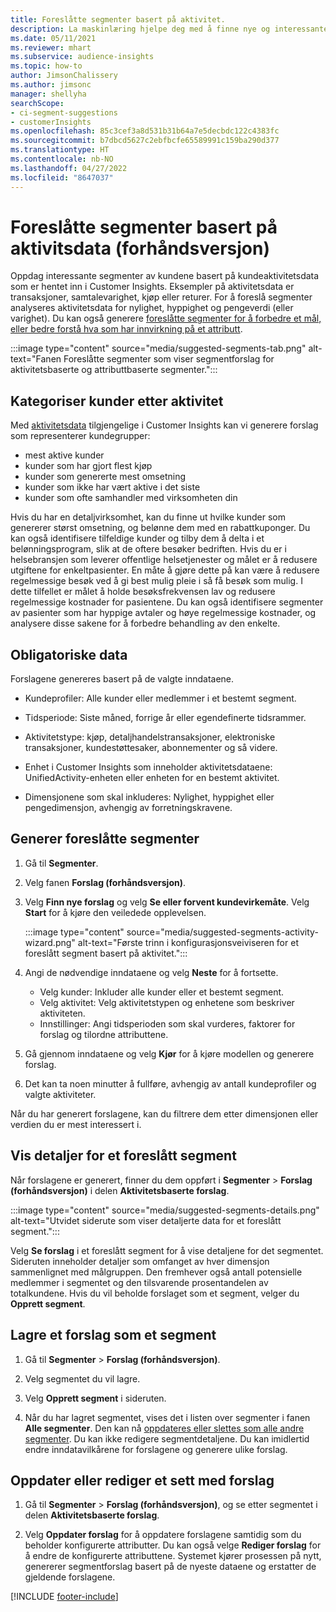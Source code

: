 ```yaml
---
title: Foreslåtte segmenter basert på aktivitet.
description: La maskinlæring hjelpe deg med å finne nye og interessante segmenter basert på kundeaktivitet.
ms.date: 05/11/2021
ms.reviewer: mhart
ms.subservice: audience-insights
ms.topic: how-to
author: JimsonChalissery
ms.author: jimsonc
manager: shellyha
searchScope:
- ci-segment-suggestions
- customerInsights
ms.openlocfilehash: 85c3cef3a8d531b31b64a7e5decbdc122c4383fc
ms.sourcegitcommit: b7dbcd5627c2ebfbcfe65589991c159ba290d377
ms.translationtype: HT
ms.contentlocale: nb-NO
ms.lasthandoff: 04/27/2022
ms.locfileid: "8647037"
---
```

# <a name="suggested-segments-based-on-activity-data-preview"></a>Foreslåtte segmenter basert på aktivitsdata (forhåndsversjon)

Oppdag interessante segmenter av kundene basert på kundeaktivitetsdata som er hentet inn i Customer Insights. Eksempler på aktivitetsdata er transaksjoner, samtalevarighet, kjøp eller returer. For å foreslå segmenter analyseres aktivitetsdata for nylighet, hyppighet og pengeverdi (eller varighet). Du kan også generere [foreslåtte segmenter for å forbedre et mål, eller bedre forstå hva som har innvirkning på et attributt](suggested-segments.md).

:::image type="content" source="media/suggested-segments-tab.png" alt-text="Fanen Foreslåtte segmenter som viser segmentforslag for aktivitetsbaserte og attributtbaserte segmenter.":::

## <a name="categorize-customers-by-activity"></a>Kategoriser kunder etter aktivitet

Med [aktivitetsdata](activities.md) tilgjengelige i Customer Insights kan vi generere forslag som representerer kundegrupper:

- mest aktive kunder 
- kunder som har gjort flest kjøp 
- kunder som genererte mest omsetning 
- kunder som ikke har vært aktive i det siste 
- kunder som ofte samhandler med virksomheten din  

Hvis du har en detaljvirksomhet, kan du finne ut hvilke kunder som genererer størst omsetning, og belønne dem med en rabattkuponger. Du kan også identifisere tilfeldige kunder og tilby dem å delta i et belønningsprogram, slik at de oftere besøker bedriften.
Hvis du er i helsebransjen som leverer offentlige helsetjenester og målet er å redusere utgiftene for enkeltpasienter. En måte å gjøre dette på kan være å redusere regelmessige besøk ved å gi best mulig pleie i så få besøk som mulig. I dette tilfellet er målet å holde besøksfrekvensen lav og redusere regelmessige kostnader for pasientene. Du kan også identifisere segmenter av pasienter som har hyppige avtaler og høye regelmessige kostnader, og analysere disse sakene for å forbedre behandling av den enkelte. 

## <a name="required-data"></a>Obligatoriske data

Forslagene genereres basert på de valgte inndataene. 

- Kundeprofiler: Alle kunder eller medlemmer i et bestemt segment. 

- Tidsperiode: Siste måned, forrige år eller egendefinerte tidsrammer.

- Aktivitetstype: kjøp, detaljhandelstransaksjoner, elektroniske transaksjoner, kundestøttesaker, abonnementer og så videre.  

- Enhet i Customer Insights som inneholder aktivitetsdataene: UnifiedActivity-enheten eller enheten for en bestemt aktivitet. 

- Dimensjonene som skal inkluderes: Nylighet, hyppighet eller pengedimensjon, avhengig av forretningskravene.

## <a name="generate-suggested-segments"></a>Generer foreslåtte segmenter

1. Gå til **Segmenter**.

1. Velg fanen **Forslag (forhåndsversjon)**.

1. Velg **Finn nye forslag** og velg **Se eller forvent kundevirkemåte**. Velg **Start** for å kjøre den veiledede opplevelsen.

   :::image type="content" source="media/suggested-segments-activity-wizard.png" alt-text="Første trinn i konfigurasjonsveiviseren for et foreslått segment basert på aktivitet.":::

1. Angi de nødvendige inndataene og velg **Neste** for å fortsette.

   - Velg kunder: Inkluder alle kunder eller et bestemt segment.
   - Velg aktivitet: Velg aktivitetstypen og enhetene som beskriver aktiviteten.
   - Innstillinger: Angi tidsperioden som skal vurderes, faktorer for forslag og tilordne attributtene.

1. Gå gjennom inndataene og velg **Kjør** for å kjøre modellen og generere forslag.

1. Det kan ta noen minutter å fullføre, avhengig av antall kundeprofiler og valgte aktiviteter. 

Når du har generert forslagene, kan du filtrere dem etter dimensjonen eller verdien du er mest interessert i. 

## <a name="view-details-of-a-suggested-segment"></a>Vis detaljer for et foreslått segment

Når forslagene er generert, finner du dem oppført i **Segmenter** > **Forslag (forhåndsversjon)** i delen **Aktivitetsbaserte forslag**.

:::image type="content" source="media/suggested-segments-details.png" alt-text="Utvidet siderute som viser detaljerte data for et foreslått segment.":::

Velg **Se forslag** i et foreslått segment for å vise detaljene for det segmentet. Sideruten inneholder detaljer som omfanget av hver dimensjon sammenlignet med målgruppen. Den fremhever også antall potensielle medlemmer i segmentet og den tilsvarende prosentandelen av totalkundene. Hvis du vil beholde forslaget som et segment, velger du **Opprett segment**.    

## <a name="save-a-suggestion-as-a-segment"></a>Lagre et forslag som et segment

1. Gå til **Segmenter** > **Forslag (forhåndsversjon)**.

1. Velg segmentet du vil lagre. 

1. Velg **Opprett segment** i sideruten. 

1. Når du har lagret segmentet, vises det i listen over segmenter i fanen **Alle segmenter**. Den kan nå [oppdateres eller slettes som alle andre segmenter](segments.md). Du kan ikke redigere segmentdetaljene. Du kan imidlertid endre inndatavilkårene for forslagene og generere ulike forslag.

## <a name="refresh-or-edit-a-set-of-suggestions"></a>Oppdater eller rediger et sett med forslag

1. Gå til **Segmenter** > **Forslag (forhåndsversjon)**, og se etter segmentet i delen **Aktivitetsbaserte forslag**.

1. Velg **Oppdater forslag** for å oppdatere forslagene samtidig som du beholder konfigurerte attributter. Du kan også velge **Rediger forslag** for å endre de konfigurerte attributtene. Systemet kjører prosessen på nytt, genererer segmentforslag basert på de nyeste dataene og erstatter de gjeldende forslagene.

[!INCLUDE [footer-include](includes/footer-banner.md)]
